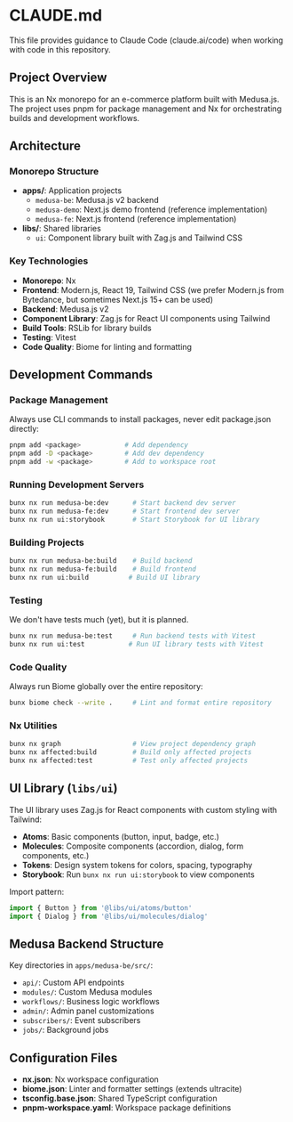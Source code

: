 # CLAUDE.md

This file provides guidance to Claude Code (claude.ai/code) when working with code in this repository.

## Project Overview

This is an Nx monorepo for an e-commerce platform built with Medusa.js. The project uses pnpm for package management and Nx for orchestrating builds and development workflows.

## Architecture

### Monorepo Structure
- **apps/**: Application projects
  - `medusa-be`: Medusa.js v2 backend
  - `medusa-demo`: Next.js demo frontend (reference implementation)
  - `medusa-fe`: Next.js frontend (reference implementation)
- **libs/**: Shared libraries
  - `ui`: Component library built with Zag.js and Tailwind CSS

### Key Technologies
- **Monorepo**: Nx
- **Frontend**: Modern.js, React 19, Tailwind CSS (we prefer Modern.js from Bytedance, but sometimes Next.js 15+ can be used)
- **Backend**: Medusa.js v2
- **Component Library**: Zag.js for React UI components using Tailwind
- **Build Tools**: RSLib for library builds
- **Testing**: Vitest
- **Code Quality**: Biome for linting and formatting

## Development Commands

### Package Management
Always use CLI commands to install packages, never edit package.json directly:
```bash
pnpm add <package>           # Add dependency
pnpm add -D <package>        # Add dev dependency
pnpm add -w <package>        # Add to workspace root
```

### Running Development Servers
```bash
bunx nx run medusa-be:dev      # Start backend dev server
bunx nx run medusa-fe:dev      # Start frontend dev server
bunx nx run ui:storybook       # Start Storybook for UI library
```

### Building Projects
```bash
bunx nx run medusa-be:build    # Build backend
bunx nx run medusa-fe:build    # Build frontend
bunx nx run ui:build          # Build UI library
```

### Testing
We don't have tests much (yet), but it is planned.
```bash
bunx nx run medusa-be:test     # Run backend tests with Vitest
bunx nx run ui:test           # Run UI library tests with Vitest
```

### Code Quality
Always run Biome globally over the entire repository:
```bash
bunx biome check --write .     # Lint and format entire repository
```

### Nx Utilities
```bash
bunx nx graph                  # View project dependency graph
bunx nx affected:build         # Build only affected projects
bunx nx affected:test          # Test only affected projects
```

## UI Library (`libs/ui`)

The UI library uses Zag.js for React components with custom styling with Tailwind:
- **Atoms**: Basic components (button, input, badge, etc.)
- **Molecules**: Composite components (accordion, dialog, form components, etc.)
- **Tokens**: Design system tokens for colors, spacing, typography
- **Storybook**: Run `bunx nx run ui:storybook` to view components

Import pattern:
```typescript
import { Button } from '@libs/ui/atoms/button'
import { Dialog } from '@libs/ui/molecules/dialog'
```

## Medusa Backend Structure

Key directories in `apps/medusa-be/src/`:
- `api/`: Custom API endpoints
- `modules/`: Custom Medusa modules
- `workflows/`: Business logic workflows
- `admin/`: Admin panel customizations
- `subscribers/`: Event subscribers
- `jobs/`: Background jobs

## Configuration Files

- **nx.json**: Nx workspace configuration
- **biome.json**: Linter and formatter settings (extends ultracite)
- **tsconfig.base.json**: Shared TypeScript configuration
- **pnpm-workspace.yaml**: Workspace package definitions
